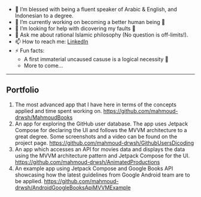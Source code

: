 - 📙 I’m blessed with being a fluent speaker of Arabic & English, and Indonesian to a degree.
- 🔭 I’m currently working on becoming a better human being 🙂
- 🤔 I’m looking for help with dicovering my faults 🙂
- 💬 Ask me about rational Islamic philosophy (No question is off-limits!).
- 📫 How to reach me: [LinkedIn](https://www.linkedin.com/in/mahmoud-darwish)
- ⚡ Fun facts: 
    - A first immaterial uncaused casuse is a logical necessity 🙂
    - More to come...

---

## Portfolio
1. The most advanced app that I have here in terms of the concepts applied and time spent working on. 
    https://github.com/mahmoud-drwsh/MahmoudBooks
3. An app for exploring the GitHub user database. The app uses Jetpack Compose for declaring the UI and follows the MVVM architecture to a great degree. Some screenshots and a video can be found on the project page.
    https://github.com/mahmoud-drwsh/GithubUsersDicoding
3. An app which accesses an API for movies data and displays the data using the MVVM architecture pattern and Jetpack Compose for the UI.
    https://github.com/mahmoud-drwsh/AnimatedProductions
4. An example app using Jetpack Compose and Google Books API showcasing how the latest guidelines from Google Android team are to be applied.
    https://github.com/mahmoud-drwsh/AndroidGoogleBooksApiMVVMExample
